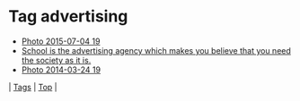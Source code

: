 <!--
title: Tag advertising
date: 2020-06-28T15:26:58.592Z
tags:
-->
# Tag advertising

 * [Photo 2015-07-04 19](123219452382.md)
 * [School is the advertising agency which makes you believe that you need the society as it is.](62077088239.md)
 * [Photo 2014-03-24 19](80599421229.md)

| [Tags](tags.md) | [Top](index.md) |
